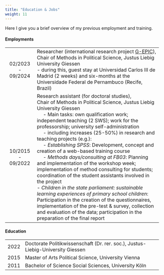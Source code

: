 ```yaml
---
title: "Education & Jobs"
weight: 11
---
```


Here I give you a brief overview of my previous employment and training. 

#### Employments
|   |   |
|:-----:|---------------------------------|
| 02/2023 - 09/2024 | Researcher (international research project [G-EPIC](https://g-epic.eu)), <br>Chair of Methods in Political Science, Justus Liebig University Giessen <br> - during this, guest stay at Universidad Carlos III de Madrid (2 weeks) and six-months at the Universidade Federal de Pernambuco (Recife, Brazil) |
| 10/2015 - 09/2022 | Research assistant (for doctoral studies), <br>Chair of Methods in Political Science, Justus Liebig University Giessen<br>&emsp;  - Main tasks: own qualification work; independent teaching (2 SWS); work for the professorship; university self-administration <br>&emsp; - including increases (25-50%) in research and teaching projects (e.g.):<br>&emsp;  - *Establishing SPSS*: Development, concept and creation of a web-based training course <br>&emsp; - *Methods days/consulting at FB03*: Planning and implementation of the workshop week; implementation of method consulting for students; coordination of the student assistants involved in the project<br> - *Children in the state parliament: sustainable learning experiences of primary school children*: Participation in the creation of the questionnaires, implementation of the pre-test & survey, collection and evaluation of the data; participation in the preparation of the final report |

#### Education
|   |   |
|:---:|---------------------------------|
| 2022 | Doctorate Politikwissenschaft (Dr. rer. soc.),  Justus-Liebig-University Giessen |
| 2015 | Master of Arts Political Science, University Vienna |
| 2011 | Bachelor of Science Social Sciences, University Köln |
